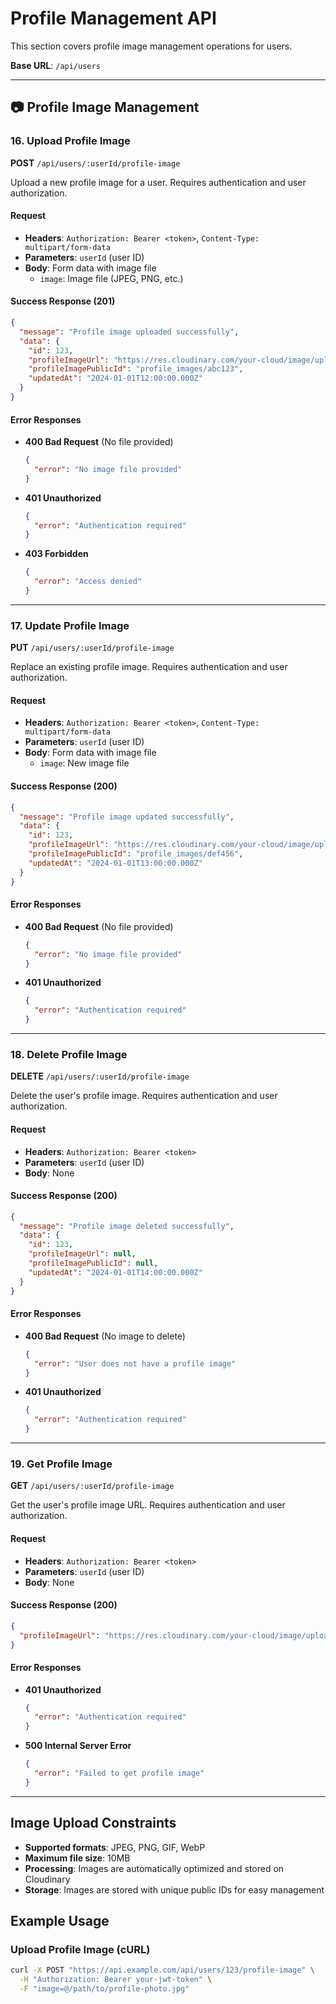 # Profile Management API

This section covers profile image management operations for users.

**Base URL**: `/api/users`

---

## 📷 Profile Image Management

### 16. Upload Profile Image

**POST** `/api/users/:userId/profile-image`

Upload a new profile image for a user. Requires authentication and user authorization.

#### Request
- **Headers**: `Authorization: Bearer <token>`, `Content-Type: multipart/form-data`
- **Parameters**: `userId` (user ID)
- **Body**: Form data with image file
  - `image`: Image file (JPEG, PNG, etc.)

#### Success Response (201)
```json
{
  "message": "Profile image uploaded successfully",
  "data": {
    "id": 123,
    "profileImageUrl": "https://res.cloudinary.com/your-cloud/image/upload/v123456789/profile_images/abc123.jpg",
    "profileImagePublicId": "profile_images/abc123",
    "updatedAt": "2024-01-01T12:00:00.000Z"
  }
}
```

#### Error Responses
- **400 Bad Request** (No file provided)
  ```json
  {
    "error": "No image file provided"
  }
  ```

- **401 Unauthorized**
  ```json
  {
    "error": "Authentication required"
  }
  ```

- **403 Forbidden**
  ```json
  {
    "error": "Access denied"
  }
  ```

---

### 17. Update Profile Image

**PUT** `/api/users/:userId/profile-image`

Replace an existing profile image. Requires authentication and user authorization.

#### Request
- **Headers**: `Authorization: Bearer <token>`, `Content-Type: multipart/form-data`
- **Parameters**: `userId` (user ID)
- **Body**: Form data with image file
  - `image`: New image file

#### Success Response (200)
```json
{
  "message": "Profile image updated successfully",
  "data": {
    "id": 123,
    "profileImageUrl": "https://res.cloudinary.com/your-cloud/image/upload/v123456790/profile_images/def456.jpg",
    "profileImagePublicId": "profile_images/def456",
    "updatedAt": "2024-01-01T13:00:00.000Z"
  }
}
```

#### Error Responses
- **400 Bad Request** (No file provided)
  ```json
  {
    "error": "No image file provided"
  }
  ```

- **401 Unauthorized**
  ```json
  {
    "error": "Authentication required"
  }
  ```

---

### 18. Delete Profile Image

**DELETE** `/api/users/:userId/profile-image`

Delete the user's profile image. Requires authentication and user authorization.

#### Request
- **Headers**: `Authorization: Bearer <token>`
- **Parameters**: `userId` (user ID)
- **Body**: None

#### Success Response (200)
```json
{
  "message": "Profile image deleted successfully",
  "data": {
    "id": 123,
    "profileImageUrl": null,
    "profileImagePublicId": null,
    "updatedAt": "2024-01-01T14:00:00.000Z"
  }
}
```

#### Error Responses
- **400 Bad Request** (No image to delete)
  ```json
  {
    "error": "User does not have a profile image"
  }
  ```

- **401 Unauthorized**
  ```json
  {
    "error": "Authentication required"
  }
  ```

---

### 19. Get Profile Image

**GET** `/api/users/:userId/profile-image`

Get the user's profile image URL. Requires authentication and user authorization.

#### Request
- **Headers**: `Authorization: Bearer <token>`
- **Parameters**: `userId` (user ID)
- **Body**: None

#### Success Response (200)
```json
{
  "profileImageUrl": "https://res.cloudinary.com/your-cloud/image/upload/v123456789/profile_images/abc123.jpg"
}
```

#### Error Responses
- **401 Unauthorized**
  ```json
  {
    "error": "Authentication required"
  }
  ```

- **500 Internal Server Error**
  ```json
  {
    "error": "Failed to get profile image"
  }
  ```

---

## Image Upload Constraints

- **Supported formats**: JPEG, PNG, GIF, WebP
- **Maximum file size**: 10MB
- **Processing**: Images are automatically optimized and stored on Cloudinary
- **Storage**: Images are stored with unique public IDs for easy management

## Example Usage

### Upload Profile Image (cURL)
```bash
curl -X POST "https://api.example.com/api/users/123/profile-image" \
  -H "Authorization: Bearer your-jwt-token" \
  -F "image=@/path/to/profile-photo.jpg"
``` 